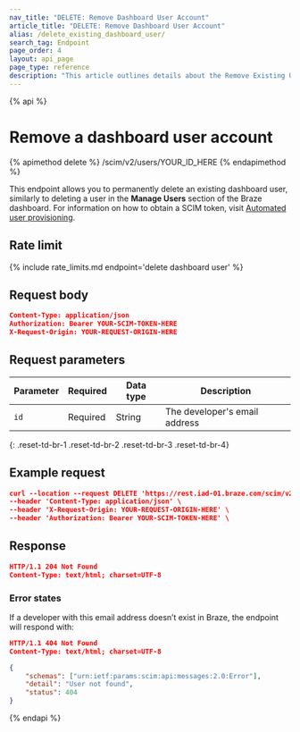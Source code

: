 ```yaml
---
nav_title: "DELETE: Remove Dashboard User Account"
article_title: "DELETE: Remove Dashboard User Account"
alias: /delete_existing_dashboard_user/
search_tag: Endpoint
page_order: 4
layout: api_page
page_type: reference
description: "This article outlines details about the Remove Existing User Account Endpoint."
---
```


{% api %}
# Remove a dashboard user account
{% apimethod delete %}
/scim/v2/users/YOUR_ID_HERE
{% endapimethod %}

This endpoint allows you to permanently delete an existing dashboard user, similarly to deleting a user in the **Manage Users** section of the Braze dashboard. For information on how to obtain a SCIM token, visit [Automated user provisioning]({{site.baseurl}}/scim/automated_user_provisioning/).

## Rate limit

{% include rate_limits.md endpoint='delete dashboard user' %}

## Request body

```json
Content-Type: application/json
Authorization: Bearer YOUR-SCIM-TOKEN-HERE
X-Request-Origin: YOUR-REQUEST-ORIGIN-HERE
```

## Request parameters

| Parameter | Required | Data type | Description |
| --------- | -------- | --------- | ----------- |
| `id` | Required | String | The developer's email address |
{: .reset-td-br-1 .reset-td-br-2 .reset-td-br-3  .reset-td-br-4}

## Example request
```json
curl --location --request DELETE 'https://rest.iad-01.braze.com/scim/v2/Users/user@test.com' \
--header 'Content-Type: application/json' \
--header 'X-Request-Origin: YOUR-REQUEST-ORIGIN-HERE' \
--header 'Authorization: Bearer YOUR-SCIM-TOKEN-HERE' \
```
## Response
```json
HTTP/1.1 204 Not Found
Content-Type: text/html; charset=UTF-8
```
### Error states
If a developer with this email address doesn’t exist in Braze, the endpoint will respond with:
```json
HTTP/1.1 404 Not Found
Content-Type: text/html; charset=UTF-8

{
    "schemas": ["urn:ietf:params:scim:api:messages:2.0:Error"],
    "detail": "User not found",
    "status": 404
}
```
{% endapi %}
